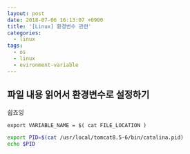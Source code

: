 ```yaml
---
layout: post
date: 2018-07-06 16:13:07 +0900
title: '[Linux] 환경변수 관련'
categories:
  - linux
tags:
  - os
  - linux
  - evironment-variable
---
```


## 파일 내용 읽어서 환경변수로 설정하기

쉽죠잉

```
export VARIABLE_NAME = $( cat FILE_LOCATION )
```

```bash
export PID=$(cat /usr/local/tomcat8.5-6/bin/catalina.pid)
echo $PID
```
